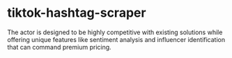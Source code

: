 # tiktok-hashtag-scraper
The actor is designed to be highly competitive with existing solutions while offering unique features like sentiment analysis and influencer identification that can command premium pricing.
